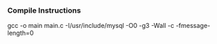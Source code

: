 ### Compile Instructions
gcc -o main main.c -I/usr/include/mysql -O0 -g3 -Wall -c -fmessage-length=0